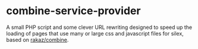 combine-service-provider
========================

A small PHP script and some clever URL rewriting designed to speed up the loading of pages that use many or large css and javascript files for silex, based on [rakaz/combine](http://rakaz.nl/code/combine).
